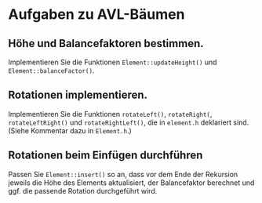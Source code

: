 # Aufgaben zu AVL-Bäumen

## Höhe und Balancefaktoren bestimmen.
Implementieren Sie die Funktionen `Element::updateHeight()`
und `Element::balanceFactor()`.

## Rotationen implementieren.
Implementieren Sie die Funktionen
`rotateLeft()`,
`rotateRight(`,
`rotateLeftRight()` und
`rotateRightLeft()`,
die in `element.h` deklariert sind.
(Siehe Kommentar dazu in `Element.h`.)

## Rotationen beim Einfügen durchführen
Passen Sie `Element::insert()` so an, dass vor dem Ende der Rekursion jeweils
die Höhe des Elements aktualisiert, der Balancefaktor berechnet und ggf. die
passende Rotation durchgeführt wird.
